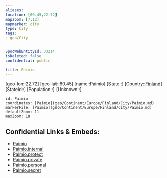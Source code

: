 ```yaml
---
aliases: 
location: [60.45,22.72]
mapzoom: [7,12] 
mapmarker: city 
type: City
tags:
- geo/City


SpocWebEntityId: 33214
isDeleted: false
confidential: public

title: Paimio
---
```

[geo-lon::22.72]
[geo-lat::60.45]
[name::Paimio]
[State::]
[Country::[Finland](geo/Continent/Europe/Finland.md)]
[StateId::]
[Population::]
[Unknown::]


```leaflet
id: Paimio
coordinates: [Paimio](geo/Continent/Europe/Finland/City/Paimio.md)
markerFile: [Paimio](geo/Continent/Europe/Finland/City/Paimio.md)
defaultZoom: 11 
maxZoom: 18
```


## Confidential Links & Embeds: 
- [Paimio](../../../../../../_public/geo/Continent/Europe/Finland/City/Paimio.md) 
- [Paimio.internal](../../../../../../_internal/geo/Continent/Europe/Finland/City/Paimio.internal.md) 
- [Paimio.protect](../../../../../../_protect/geo/Continent/Europe/Finland/City/Paimio.protect.md) 
- [Paimio.private](../../../../../../_private/geo/Continent/Europe/Finland/City/Paimio.private.md) 
- [Paimio.personal](../../../../../../_personal/geo/Continent/Europe/Finland/City/Paimio.personal.md) 
- [Paimio.secret](../../../../../../_secret/geo/Continent/Europe/Finland/City/Paimio.secret.md) 
